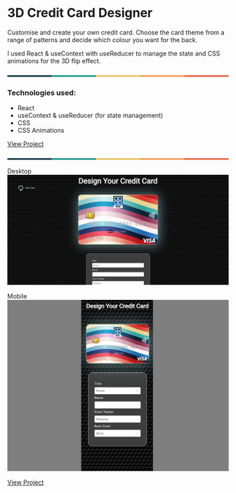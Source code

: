 # 3D Credit Card Designer

Customise and create your own credit card. Choose the card theme from a range of patterns and decide which colour you want for the back.

I used React & useContext with useReducer to manage the state and CSS animations for the 3D flip effect. 

![This is an image](https://raw.githubusercontent.com/philipHinch/underline/main/underline.png)

### Technologies used:

- React
- useContext & useReducer (for state management)
- CSS
- CSS Animations

[View Project](https://credit-card-creator.vercel.app/)

![This is an image](https://raw.githubusercontent.com/philipHinch/underline/main/underline.png)

Desktop
![This is an image](https://github.com/philipHinch/credit_card_validation/blob/main/src/assets/previews/credit_card_preview_large.png?raw=true)

Mobile
![This is an image](https://github.com/philipHinch/credit_card_validation/blob/main/src/assets/previews/credit_card_preview_small.png?raw=true)

[View Project](https://credit-card-creator.vercel.app/)

